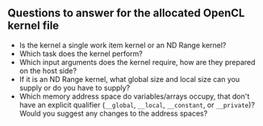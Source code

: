 ## Questions to answer for the allocated OpenCL kernel file
- Is the kernel a single work item kernel or an ND Range kernel?
- Which task does the kernel perform?
- Which input arguments does the kernel require, how are they prepared on the host side?
- If it is an ND Range kernel, what global size and local size can you supply or do you have to supply?
- Which memory address space do variables/arrays occupy, that don't have an explicit qualifier (`__global`, `__local`, `__constant`, or `__private`)? Would you suggest any changes to the address spaces?